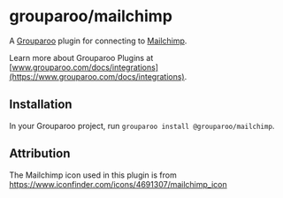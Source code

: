 # grouparoo/mailchimp

A [Grouparoo](https://www.grouparoo.com) plugin for connecting to [Mailchimp](https://mailchimp.com/).

Learn more about Grouparoo Plugins at [www.grouparoo.com/docs/integrations](https://www.grouparoo.com/docs/integrations).

## Installation

In your Grouparoo project, run `grouparoo install @grouparoo/mailchimp`.

## Attribution

The Mailchimp icon used in this plugin is from https://www.iconfinder.com/icons/4691307/mailchimp_icon
